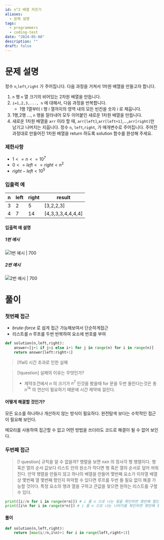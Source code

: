 ```yaml
---
id: n^2 배열 자르기
aliases:
  - 문제 설명
tags:
  - programmers
  - coding-test
date: "2024-05-08"
description: ""
draft: false
---
```

# 문제 설명
정수 `n`,`left`,`right` 가 주어집니다. 다음 과정을 거쳐서 1차원 배열을 만들고자 합니다.
1. `n` 행 `n` 열 크기의 비어있는 2차원 배열을 만듭니다.
2. `i=1,2,3,..., n` 에 대해서, 다음 과정을 반복합니다.
    - 1행 1열부터 i 행 i 열까지의 영역 내의 모든 빈칸을 숫자 i 로 채웁니다. 
3. 1행,2행 ..., `n` 행을 잘라내어 모두 이어붙인 새로운 1차원 배열을 만듭니다.
4. 새로운 1차원 배열을 `arr` 이라 할 때, `arr[left]`,`arr[left+1]`,...,`arr[right]`만 남기고 나머지는 지웁니다.
정수 `n`, `left`,`right`, 가 매개변수로 주어집니다. 주어진 과정대로 만들어진 1차원 배열을 return 하도록 solution 함수를 완성해 주세요.
### 제한사항
- $1<=n<=10^7$
- $0<=left<=right<n^2$
- $right - left < 10^5$
### 입출력 예
| n   | left | right | result            |
| --- | ---- | ----- | ----------------- |
| 3   | 2    | 5     | [3,2,2,3]         |
| 4   | 7    | 14    | [4,3,3,3,4,4,4,4] |
#### 입출력 예 설명
##### 1번 예시

![1번 예시 | 700](https://grepp-programmers.s3.amazonaws.com/production/file_resource/103/FlattenedFills_ex1.gif)

##### 2번 예시

![2번 예시 | 700](https://grepp-programmers.s3.amazonaws.com/production/file_resource/104/FlattenedFills_ex2.gif)

# 풀이

### 첫번째 접근

- *brute-force* 로 쉽게 접근 가능해보여서 단순하게접근
- 리스트를 n 루프를 두번 반복하여 요소에 번호를 부여

```python
def solution(n,left,right):
	answer=[j+1 if j>i else i+1 for j in range(n) for i in range(n)]
	return answer[left:right+1]
```

>[!fail]
>시간 초과로 인한 실패

>[!question] 실패의 이유는 무엇인가?
>- 제약조건에서 $n$ 의 크기가  $n^7$ 인것을 봤을때 for 문을 두번 돌린다는것은 총 $n^{14}$ 의 연산이 필요하기 때문에 시간 제약에 걸린다.

#### 어떻게 해결할 것인가?

모든 요소를 하나하나 개산하지 않는 방식이 필요하다.
완전탐색 보다는 수학적인 접근이 필요해 보인다.

메모리를 사용하여 접근할 수 없고 어떤 방법을 쓰더라도 코드로 해결이 될 수 없어 보인다.

### 두번째 접근

>[! question] 규칙을 알 수 없을까?
>행렬을 보면 nxn 의 정사각 형 행렬이다.
>행 혹은 열의 순서 값보다 리스트 안의 원소가 작다면 행 혹은 열의 순서로 덮어 씌워진다.
> 만약 행렬을 만들지 않고 하나의 배열을 만들어 몇번째 요소가 이차열 배열 상 몇번째 열 몇번째 항인지 파악할 수 있다면 루프를 두번 돌 필요 없이 해결 가능할 것이다.
> 특정 요소의 행과 열을 구하고 큰값을 찾으면 원하는 리스트를 구할 수 있다.

```python
print([i//n for i in range(n*n)]) # i 를 n 으로 나눈 몫을 확인하면 몇번째 열인지 파악이 가능하다. 다만 인덱스 기준 이기때문에 +1 을 해줘야 한다.
print([i%n for i in range(n*n)]) # i 를 n 으로 나눈 나머지를 확인하면 몇번째 행인지 파악이 가능하다. 이 경우에도 인덱스 기준이기 때문에 +1 을 해줘야 한다.
```

#### 풀이
```python
def solution(n,left,right):
	return [max(i//n,i%n)+1 for i in range(left,right+1)]
```



